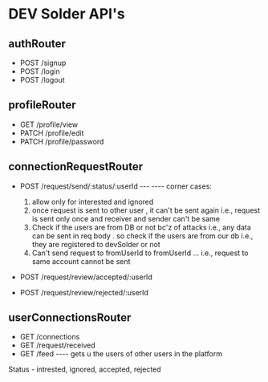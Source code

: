 # DEV Solder API's

## authRouter

- POST /signup
- POST /login
- POST /logout

## profileRouter

- GET /profile/view
- PATCH /profile/edit
- PATCH /profile/password

## connectionRequestRouter

- POST /request/send/:status/:userId
  --- ---- corner cases:

  1. allow only for interested and ignored
  2. once request is sent to other user , it can't be sent again i.e., request is sent only once and receiver and sender can't be same
  3. Check if the users are from DB or not bc'z of attacks i.e., any data can be sent in req body . so check if the users are from our db i.e., they are registered to devSolder or not
  4. Can't send request to fromUserId to fromUserId ... i.e., request to same account cannot be sent

- POST /request/review/accepted/:userId
- POST /request/review/rejected/:userId

## userConnectionsRouter

- GET /connections
- GET /request/received
- GET /feed ---- gets u the users of other users in the platform

Status - intrested, ignored, accepted, rejected

